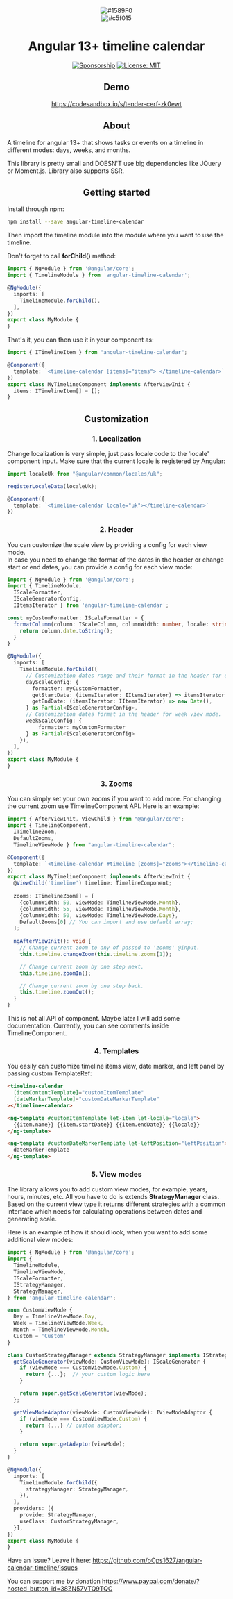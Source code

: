 <div align="center">

![#1589F0](https://placehold.co/150x20/1589F0/1589F0.png) <br>
![#c5f015](https://placehold.co/150x20/c5f015/c5f015.png)

</div>

<h1 align="center">Angular 13+ timeline calendar</h1>

<div align="center">

[![Sponsorship](https://img.shields.io/badge/funding-github-%23EA4AAA)](https://github.com/oOps1627)
[![License: MIT](https://img.shields.io/badge/License-MIT-yellow.svg)](https://opensource.org/licenses/MIT)



</div>

<h2 align="center">Demo</h2>

<div align="center">

https://codesandbox.io/s/tender-cerf-zk0ewt

</div>

<h2 align="center">About</h2>

A timeline for angular 13+ that shows tasks or events on a timeline in different modes: days, weeks, and
months.

This library is pretty small and DOESN'T use big dependencies like JQuery or Moment.js.
Library also supports SSR.

<h2 align="center">Getting started</h2>

Install through npm:

```bash
npm install --save angular-timeline-calendar
```

Then import the timeline module into the module where you want to use the timeline.

Don't forget to call <b>forChild()</b> method:

```typescript
import { NgModule } from '@angular/core';
import { TimelineModule } from 'angular-timeline-calendar';

@NgModule({
  imports: [
    TimelineModule.forChild(),
  ],
})
export class MyModule {
}
```

That's it, you can then use it in your component as:

```typescript
import { ITimelineItem } from "angular-timeline-calendar";

@Component({
  template: `<timeline-calendar [items]="items"> </timeline-calendar>`
})
export class MyTimelineComponent implements AfterViewInit {
  items: ITimelineItem[] = [];
}
```

<h2 align="center">Customization</h2>

<h3 align="center">1. Localization</h3>

Change localization is very simple, just pass locale code to the 'locale' component input.
Make sure that the current locale is registered by Angular:

```typescript
import localeUk from "@angular/common/locales/uk";

registerLocaleData(localeUk);

@Component({
  template: `<timeline-calendar locale="uk"></timeline-calendar>`
})
```

<h3 align="center">2. Header</h3>

You can customize the scale view by providing a config for each view mode.  
In case you need to change the format of the dates in the header or change start or end dates, you can provide a config for each view mode:

```typescript
import { NgModule } from '@angular/core';
import { TimelineModule,
  IScaleFormatter, 
  IScaleGeneratorConfig,
  IItemsIterator } from 'angular-timeline-calendar';

const myCustomFormatter: IScaleFormatter = {
  formatColumn(column: IScaleColumn, columnWidth: number, locale: string): string {
    return column.date.toString();
  }
}

@NgModule({
  imports: [
    TimelineModule.forChild({
      // Customization dates range and their format in the header for day view mode.
      dayScaleConfig: {
        formatter: myCustomFormatter,
        getStartDate: (itemsIterator: IItemsIterator) => itemsIterator.getFirstItem(true).startDate,
        getEndDate: (itemsIterator: IItemsIterator) => new Date(),
      } as Partial<IScaleGeneratorConfig>,
      // Customization dates format in the header for week view mode.
      weekScaleConfig: {
          formatter: myCustomFormatter
      } as Partial<IScaleGeneratorConfig>
    }),
  ],
})
export class MyModule {
}
```

<h3 align="center">3. Zooms</h3>

You can simply set your own zooms if you want to add more.
For changing the current zoom use TimelineComponent API. Here is an example:

```typescript
import { AfterViewInit, ViewChild } from "@angular/core";
import { TimelineComponent,
  ITimelineZoom,
  DefaultZooms,
  TimelineViewMode } from "angular-timeline-calendar";

@Component({
  template: `<timeline-calendar #timeline [zooms]="zooms"></timeline-calendar>`
})
export class MyTimelineComponent implements AfterViewInit {
  @ViewChild('timeline') timeline: TimelineComponent;
  
  zooms: ITimelineZoom[] = [
    {columnWidth: 50, viewMode: TimelineViewMode.Month},
    {columnWidth: 55, viewMode: TimelineViewMode.Month},
    {columnWidth: 50, viewMode: TimelineViewMode.Days},
    DefaultZooms[0] // You can import and use default array;
  ];
  
  ngAfterViewInit(): void {
    // Change current zoom to any of passed to 'zooms' @Input.
    this.timeline.changeZoom(this.timeline.zooms[1]);

    // Change current zoom by one step next.
    this.timeline.zoomIn();

    // Change current zoom by one step back.
    this.timeline.zoomOut();
  }
}
```

This is not all API of component. Maybe later I will add some documentation. Currently, you can see comments inside
TimelineComponent.

<h3 align="center">4. Templates</h3>

You easily can customize timeline items view, date marker, and left panel by passing custom TemplateRef:

```html
<timeline-calendar 
  [itemContentTemplate]="customItemTemplate"
  [dateMarkerTemplate]="customDateMarkerTemplate"
></timeline-calendar>

<ng-template #customItemTemplate let-item let-locale="locale">
  {{item.name}} {{item.startDate}} {{item.endDate}} {{locale}}
</ng-template>

<ng-template #customDateMarkerTemplate let-leftPosition="leftPosition">
  dateMarkerTemplate
</ng-template>
```

<h3 align="center">5. View modes</h3>

The library allows you to add custom view modes, for example, years, hours, minutes, etc. All you have to do is extends <b>StrategyManager</b>
class.
Based on the current view type it returns different strategies with a common interface which needs for calculating operations between dates and generating scale.


Here is an example of how it should look, when you want to add some additional view modes:

```typescript
import { NgModule } from '@angular/core';
import {
  TimelineModule,
  TimelineViewMode,
  IScaleFormatter,
  IStrategyManager,
  StrategyManager,
} from 'angular-timeline-calendar';

enum CustomViewMode {
  Day = TimelineViewMode.Day,
  Week = TimelineViewMode.Week,
  Month = TimelineViewMode.Month,
  Custom = 'Custom'
}

class CustomStrategyManager extends StrategyManager implements IStrategyManager<TimelineViewMode> {
  getScaleGenerator(viewMode: CustomViewMode): IScaleGenerator {
    if (viewMode === CustomViewMode.Custom) {
      return {...};  // your custom logic here
    }

    return super.getScaleGenerator(viewMode);
  };

  getViewModeAdaptor(viewMode: CustomViewMode): IViewModeAdaptor {
    if (viewMode === CustomViewMode.Custom) {
      return {...} // custom adaptor;
    }

    return super.getAdaptor(viewMode);
  }
}

@NgModule({
  imports: [
    TimelineModule.forChild({
      strategyManager: StrategyManager,
    }),
  ],
  providers: [{
    provide: StrategyManager,
    useClass: CustomStrategyManager,
  }],
})
export class MyModule {
}
```

Have an issue? Leave it here: https://github.com/oOps1627/angular-calendar-timeline/issues

You can support me by donation https://www.paypal.com/donate/?hosted_button_id=38ZN57VTQ9TQC

